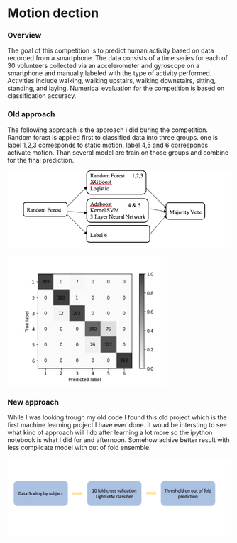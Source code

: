 # Motion dection

### Overview

The goal of this competition is to predict human activity based on data recorded from a smartphone. The data consists of a time series for each of 30 volunteers collected via an accelerometer and gyroscope on a smartphone and manually labeled with the type of activity performed. Activities include walking, walking upstairs, walking downstairs, sitting, standing, and laying. Numerical evaluation for the competition is based on classification accuracy.

### Old approach

The following approach is the approach I did buring the competition. Random forast is applied first to classified data into three groups. one is label 1,2,3 corresponds to static motion, label 4,5 and 6 corresponds activate motion. Than several model are train on those groups and combine for the final prediction.

![](images/original.png)

![](images/confusion_matrix.png)


### New approach

While I was looking trough my old code I found this old project which is the first machine learning project I have ever done. It woud be intersting to see what kind of approach will I do after learning a lot more so the ipython notebook is what I did for and afternoon. Somehow achive better result with less complicate model with out of fold ensemble.

![](images/redopipline.png)
